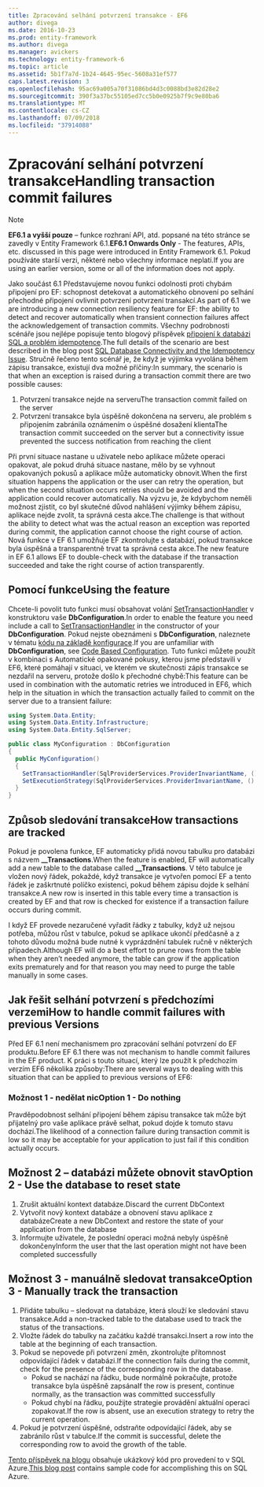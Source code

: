 ```yaml
---
title: Zpracování selhání potvrzení transakce - EF6
author: divega
ms.date: 2016-10-23
ms.prod: entity-framework
ms.author: divega
ms.manager: avickers
ms.technology: entity-framework-6
ms.topic: article
ms.assetid: 5b1f7a7d-1b24-4645-95ec-5608a31ef577
caps.latest.revision: 3
ms.openlocfilehash: 95ac69a005a70f31086bd4d3c0088bd3e82d28e2
ms.sourcegitcommit: 390f3a37bc55105ed7cc5b0e0925b7f9c9e80ba6
ms.translationtype: MT
ms.contentlocale: cs-CZ
ms.lasthandoff: 07/09/2018
ms.locfileid: "37914088"
---
```

# <a name="handling-transaction-commit-failures"></a><span data-ttu-id="807a2-102">Zpracování selhání potvrzení transakce</span><span class="sxs-lookup"><span data-stu-id="807a2-102">Handling transaction commit failures</span></span>
> [!NOTE]
> <span data-ttu-id="807a2-103">**EF6.1 a vyšší pouze** – funkce rozhraní API, atd. popsané na této stránce se zavedly v Entity Framework 6.1.</span><span class="sxs-lookup"><span data-stu-id="807a2-103">**EF6.1 Onwards Only** - The features, APIs, etc. discussed in this page were introduced in Entity Framework 6.1.</span></span> <span data-ttu-id="807a2-104">Pokud používáte starší verzi, některé nebo všechny informace neplatí.</span><span class="sxs-lookup"><span data-stu-id="807a2-104">If you are using an earlier version, some or all of the information does not apply.</span></span>  

<span data-ttu-id="807a2-105">Jako součást 6.1 Představujeme novou funkci odolnosti proti chybám připojení pro EF: schopnost detekovat a automatického obnovení po selhání přechodné připojení ovlivnit potvrzení potvrzení transakcí.</span><span class="sxs-lookup"><span data-stu-id="807a2-105">As part of 6.1 we are introducing a new connection resiliency feature for EF: the ability to detect and recover automatically when transient connection failures affect the acknowledgement of transaction commits.</span></span> <span data-ttu-id="807a2-106">Všechny podrobnosti scénáře jsou nejlépe popisuje tento blogový příspěvek [připojení k databázi SQL a problém idempotence](http://blogs.msdn.com/b/adonet/archive/2013/03/11/sql-database-connectivity-and-the-idempotency-issue.aspx).</span><span class="sxs-lookup"><span data-stu-id="807a2-106">The full details of the scenario are best described in the blog post [SQL Database Connectivity and the Idempotency Issue](http://blogs.msdn.com/b/adonet/archive/2013/03/11/sql-database-connectivity-and-the-idempotency-issue.aspx).</span></span>  <span data-ttu-id="807a2-107">Stručně řečeno tento scénář je, že když je výjimka vyvolána během zápisu transakce, existují dva možné příčiny:</span><span class="sxs-lookup"><span data-stu-id="807a2-107">In summary, the scenario is that when an exception is raised during a transaction commit there are two possible causes:</span></span>  

1. <span data-ttu-id="807a2-108">Potvrzení transakce nejde na serveru</span><span class="sxs-lookup"><span data-stu-id="807a2-108">The transaction commit failed on the server</span></span>
2. <span data-ttu-id="807a2-109">Potvrzení transakce byla úspěšně dokončena na serveru, ale problém s připojením zabránila oznámením o úspěšné dosažení klienta</span><span class="sxs-lookup"><span data-stu-id="807a2-109">The transaction commit succeeded on the server but a connectivity issue prevented the success notification from reaching the client</span></span>  

<span data-ttu-id="807a2-110">Při první situace nastane u uživatele nebo aplikace můžete operaci opakovat, ale pokud druhá situace nastane, mělo by se vyhnout opakovaných pokusů a aplikace může automaticky obnovit.</span><span class="sxs-lookup"><span data-stu-id="807a2-110">When the first situation happens the application or the user can retry the operation, but when the second situation occurs retries should be avoided and the application could recover automatically.</span></span> <span data-ttu-id="807a2-111">Na výzvu je, že kdybychom neměli možnost zjistit, co byl skutečné důvod nahlášení výjimky během zápisu, aplikace nejde zvolit, ta správná cesta akce.</span><span class="sxs-lookup"><span data-stu-id="807a2-111">The challenge is that without the ability to detect what was the actual reason an exception was reported during commit, the application cannot choose the right course of action.</span></span> <span data-ttu-id="807a2-112">Nová funkce v EF 6.1 umožňuje EF zkontrolujte s databází, pokud transakce byla úspěšná a transparentně trvat ta správná cesta akce.</span><span class="sxs-lookup"><span data-stu-id="807a2-112">The new feature in EF 6.1 allows EF to double-check with the database if the transaction succeeded and take the right course of action transparently.</span></span>  

## <a name="using-the-feature"></a><span data-ttu-id="807a2-113">Pomocí funkce</span><span class="sxs-lookup"><span data-stu-id="807a2-113">Using the feature</span></span>  

<span data-ttu-id="807a2-114">Chcete-li povolit tuto funkci musí obsahovat volání [SetTransactionHandler](https://msdn.microsoft.com/library/system.data.entity.dbconfiguration.setdefaulttransactionhandler.aspx) v konstruktoru vaše **DbConfiguration**.</span><span class="sxs-lookup"><span data-stu-id="807a2-114">In order to enable the feature you need include a call to [SetTransactionHandler](https://msdn.microsoft.com/library/system.data.entity.dbconfiguration.setdefaulttransactionhandler.aspx) in the constructor of your **DbConfiguration**.</span></span> <span data-ttu-id="807a2-115">Pokud nejste obeznámeni s **DbConfiguration**, naleznete v tématu [kódu na základě konfigurace](~/ef6/fundamentals/configuring/code-based.md).</span><span class="sxs-lookup"><span data-stu-id="807a2-115">If you are unfamiliar with **DbConfiguration**, see [Code Based Configuration](~/ef6/fundamentals/configuring/code-based.md).</span></span> <span data-ttu-id="807a2-116">Tuto funkci můžete použít v kombinaci s Automatické opakované pokusy, kterou jsme představili v EF6, které pomáhají v situaci, ve kterém ve skutečnosti zápis transakce se nezdařil na serveru, protože došlo k přechodné chybě:</span><span class="sxs-lookup"><span data-stu-id="807a2-116">This feature can be used in combination with the automatic retries we introduced in EF6, which help in the situation in which the transaction actually failed to commit on the server due to a transient failure:</span></span>  

``` csharp
using System.Data.Entity;
using System.Data.Entity.Infrastructure;
using System.Data.Entity.SqlServer;

public class MyConfiguration : DbConfiguration  
{
  public MyConfiguration()  
  {  
    SetTransactionHandler(SqlProviderServices.ProviderInvariantName, () => new CommitFailureHandler());  
    SetExecutionStrategy(SqlProviderServices.ProviderInvariantName, () => new SqlAzureExecutionStrategy());  
  }  
}
```  

## <a name="how-transactions-are-tracked"></a><span data-ttu-id="807a2-117">Způsob sledování transakce</span><span class="sxs-lookup"><span data-stu-id="807a2-117">How transactions are tracked</span></span>  

<span data-ttu-id="807a2-118">Pokud je povolena funkce, EF automaticky přidá novou tabulku pro databázi s názvem **__Transactions**.</span><span class="sxs-lookup"><span data-stu-id="807a2-118">When the feature is enabled, EF will automatically add a new table to the database called **__Transactions**.</span></span> <span data-ttu-id="807a2-119">V této tabulce je vložen nový řádek, pokaždé, když transakce je vytvořen pomocí EF a tento řádek je zaškrtnuté políčko existenci, pokud během zápisu dojde k selhání transakce.</span><span class="sxs-lookup"><span data-stu-id="807a2-119">A new row is inserted in this table every time a transaction is created by EF and that row is checked for existence if a transaction failure occurs during commit.</span></span>  

<span data-ttu-id="807a2-120">I když EF provede nezaručené vyřadit řádky z tabulky, když už nejsou potřeba, můžou růst v tabulce, pokud se aplikace ukončí předčasně a z tohoto důvodu možná bude nutné k vyprázdnění tabulek ručně v některých případech.</span><span class="sxs-lookup"><span data-stu-id="807a2-120">Although EF will do a best effort to prune rows from the table when they aren’t needed anymore, the table can grow if the application exits prematurely and for that reason you may need to purge the table manually in some cases.</span></span>  

## <a name="how-to-handle-commit-failures-with-previous-versions"></a><span data-ttu-id="807a2-121">Jak řešit selhání potvrzení s předchozími verzemi</span><span class="sxs-lookup"><span data-stu-id="807a2-121">How to handle commit failures with previous Versions</span></span>

<span data-ttu-id="807a2-122">Před EF 6.1 není mechanismem pro zpracování selhání potvrzení do EF produktu.</span><span class="sxs-lookup"><span data-stu-id="807a2-122">Before EF 6.1 there was not mechanism to handle commit failures in the EF product.</span></span> <span data-ttu-id="807a2-123">K práci s touto situací, který lze použít k předchozím verzím EF6 několika způsoby:</span><span class="sxs-lookup"><span data-stu-id="807a2-123">There are several ways to dealing with this situation that can be applied to previous versions of EF6:</span></span>  

### <a name="option-1---do-nothing"></a><span data-ttu-id="807a2-124">Možnost 1 - nedělat nic</span><span class="sxs-lookup"><span data-stu-id="807a2-124">Option 1 - Do nothing</span></span>  

<span data-ttu-id="807a2-125">Pravděpodobnost selhání připojení během zápisu transakce tak může být přijatelný pro vaše aplikace právě selhat, pokud dojde k tomuto stavu dochází.</span><span class="sxs-lookup"><span data-stu-id="807a2-125">The likelihood of a connection failure during transaction commit is low so it may be acceptable for your application to just fail if this condition actually occurs.</span></span>  

## <a name="option-2---use-the-database-to-reset-state"></a><span data-ttu-id="807a2-126">Možnost 2 – databázi můžete obnovit stav</span><span class="sxs-lookup"><span data-stu-id="807a2-126">Option 2 - Use the database to reset state</span></span>  

1. <span data-ttu-id="807a2-127">Zrušit aktuální kontext databáze.</span><span class="sxs-lookup"><span data-stu-id="807a2-127">Discard the current DbContext</span></span>  
2. <span data-ttu-id="807a2-128">Vytvořit nový kontext databáze a obnovení stavu aplikace z databáze</span><span class="sxs-lookup"><span data-stu-id="807a2-128">Create a new DbContext and restore the state of your application from the database</span></span>  
3. <span data-ttu-id="807a2-129">Informujte uživatele, že poslední operaci možná nebyly úspěšně dokončeny</span><span class="sxs-lookup"><span data-stu-id="807a2-129">Inform the user that the last operation might not have been completed successfully</span></span>  

## <a name="option-3---manually-track-the-transaction"></a><span data-ttu-id="807a2-130">Možnost 3 - manuálně sledovat transakce</span><span class="sxs-lookup"><span data-stu-id="807a2-130">Option 3 - Manually track the transaction</span></span>  

1. <span data-ttu-id="807a2-131">Přidáte tabulku – sledovat na databáze, která slouží ke sledování stavu transakce.</span><span class="sxs-lookup"><span data-stu-id="807a2-131">Add a non-tracked table to the database used to track the status of the transactions.</span></span>  
2. <span data-ttu-id="807a2-132">Vložte řádek do tabulky na začátku každé transakci.</span><span class="sxs-lookup"><span data-stu-id="807a2-132">Insert a row into the table at the beginning of each transaction.</span></span>  
3. <span data-ttu-id="807a2-133">Pokud se nepovede při potvrzení změn, zkontrolujte přítomnost odpovídající řádek v databázi.</span><span class="sxs-lookup"><span data-stu-id="807a2-133">If the connection fails during the commit, check for the presence of the corresponding row in the database.</span></span>  
    - <span data-ttu-id="807a2-134">Pokud se nachází na řádku, bude normálně pokračujte, protože transakce byla úspěšně zapsána</span><span class="sxs-lookup"><span data-stu-id="807a2-134">If the row is present, continue normally, as the transaction was committed successfully</span></span>  
    - <span data-ttu-id="807a2-135">Pokud chybí na řádku, použijte strategie provádění aktuální operaci zopakovat.</span><span class="sxs-lookup"><span data-stu-id="807a2-135">If the row is absent, use an execution strategy to retry the current operation.</span></span>  
4. <span data-ttu-id="807a2-136">Pokud je potvrzení úspěšné, odstraňte odpovídající řádek, aby se zabránilo růst v tabulce.</span><span class="sxs-lookup"><span data-stu-id="807a2-136">If the commit is successful, delete the corresponding row to avoid the growth of the table.</span></span>  

<span data-ttu-id="807a2-137">[Tento příspěvek na blogu](http://blogs.msdn.com/b/adonet/archive/2013/03/11/sql-database-connectivity-and-the-idempotency-issue.aspx) obsahuje ukázkový kód pro provedení to v SQL Azure.</span><span class="sxs-lookup"><span data-stu-id="807a2-137">[This blog post](http://blogs.msdn.com/b/adonet/archive/2013/03/11/sql-database-connectivity-and-the-idempotency-issue.aspx) contains sample code for accomplishing this on SQL Azure.</span></span>  
